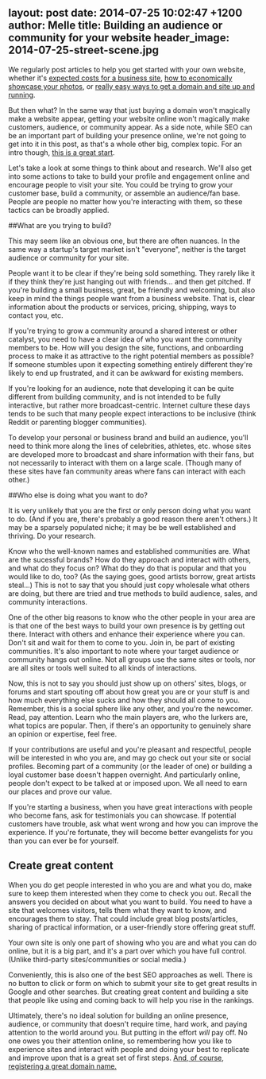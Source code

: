 layout: post
date: 2014-07-25 10:02:47 +1200
author: Melle
title: Building an audience or community for your website
header_image: 2014-07-25-street-scene.jpg
----

<!-- excerpt -->

We regularly post articles to help you get started with your own website, whether it's [expected costs for a business site](https://iwantmyname.com/blog/2014/07/a-detailed-breakdown-of-what-small-business-websites-cost.html), [how to economically showcase your photos](https://iwantmyname.com/blog/2014/07/build-a-modern-hosted-photo-gallery-website.html), or [really easy ways to get a domain and site up and running](https://iwantmyname.com/blog/2014/06/squarespace-iwantmyname-makes-website-building-a-snap.html). 

But then what? In the same way that just buying a domain won't magically make a website appear, getting your website online won't magically make customers, audience, or community appear. As a side note, while SEO can be an important part of building your presence online, we're not going to get into it in this post, as that's a whole other big, complex topic. For an intro though, [this is a great start](http://moz.com/beginners-guide-to-seo).

Let's take a look at some things to think about and research. We'll also get into some actions to take to build your profile and engagement online and encourage people to visit your site. You could be trying to grow your customer base, build a community, or assemble an audience/fan base. People are people no matter how you're interacting with them, so these tactics can be broadly applied.

<!-- /excerpt -->

##What are you trying to build?

This may seem like an obvious one, but there are often nuances. In the same way a startup's target market isn't "everyone", neither is the target audience or community for your site. 

People want it to be clear if they're being sold something. They rarely like it if they think they're just hanging out with friends... and then get pitched. If you're building a small business, great, be friendly and welcoming, but also keep in mind the things people want from a business website. That is, clear information about the products or services, pricing, shipping, ways to contact you, etc.

If you're trying to grow a community around a shared interest or other catalyst, you need to have a clear idea of who you want the community members to be. How will you design the site, functions, and onboarding process to make it as attractive to the right potential members as possible? If someone stumbles upon it expecting something entirely different they're likely to end up frustrated, and it can be awkward for existing members.

If you're looking for an audience, note that developing it can be quite different from building community, and is not intended to be fully interactive, but rather more broadcast-centric. Internet culture these days tends to be such that many people expect interactions to be inclusive (think Reddit or parenting blogger communities). 

To develop your personal or business brand and build an audience, you'll need to think more along the lines of celebrities, athletes, etc. whose sites are developed more to broadcast and share information with their fans, but not necessarily to interact with them on a large scale. (Though many of these sites have fan community areas where fans can interact with each other.)

##Who else is doing what you want to do?

It is very unlikely that you are the first or only person doing what you want to do. (And if you are, there's probably a good reason there aren't others.) It may be a sparsely populated niche; it may be be well established and thriving. Do your research. 

Know who the well-known names and established communities are. What are the sucessful brands? How do they approach and interact with others, and what do they focus on? What do they do that is popular and that you would like to do, too? (As the saying goes, good artists borrow, great artists steal...) This is not to say that you should just copy wholesale what others are doing, but there are tried and true methods to build audience, sales, and community interactions.

One of the other big reasons to know who the other people in your area are is that one of the best ways to build your own presence is by getting out there. Interact with others and enhance their experience where you can. Don't sit and wait for them to come to you. Join in, be part of existing communities. It's also important to note where your target audience or community hangs out online. Not all groups use the same sites or tools, nor are all sites or tools well suited to all kinds of interactions.

Now, this is not to say you should just show up on others' sites, blogs, or forums and start spouting off about how great you are or your stuff is and how much everything else sucks and how they should all come to you. Remember, this is a social sphere like any other, and you're the newcomer. Read, pay attention. Learn who the main players are, who the lurkers are, what topics are popular. Then, if there's an opportunity to genuinely share an opinion or expertise, feel free. 

If your contributions are useful and you're pleasant and respectful, people will be interested in who you are, and may go check out your site or social profiles. Becoming part of a community (or the leader of one) or building a loyal customer base doesn't happen overnight. And particularly online, people don't expect to be talked at or imposed upon. We all need to earn our places and prove our value. 

If you're starting a business, when you have great interactions with people who become fans, ask for testimonials you can showcase. If potential customers have trouble, ask what went wrong and how you can improve the experience. If you're fortunate, they will become better evangelists for you than you can ever be for yourself.


## Create great content

When you do get people interested in who you are and what you do, make sure to keep them interested when they come to check you out. Recall the answers you decided on about what you want to build. You need to have a site that welcomes visitors, tells them what they want to know, and encourages them to stay. That could include great blog posts/articles, sharing of practical information, or a user-friendly store offering great stuff.

Your own site is only one part of showing who you are and what you can do online, but it is a big part, and it's a part over which you have full control. (Unlike third-party sites/communities or social media.)

Conveniently, this is also one of the best SEO approaches as well. There is no button to click or form on which to submit your site to get great results in Google and other searches. But creating great content and building a site that people like using and coming back to will help you rise in the rankings.

Ultimately, there's no ideal solution for building an online presence, audience, or community that doesn't require time, hard work, and paying attention to the world around you. But putting in the effort _will_ pay off. No one owes you their attention online, so remembering how you like to experience sites and interact with people and doing your best to replicate and improve upon that is a great set of first steps. [And, of course, registering a great domain name.](https://iwantmyname.com/)